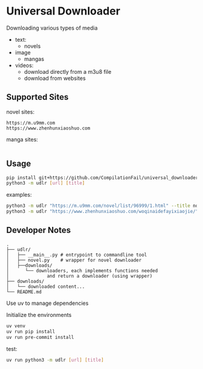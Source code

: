 # Universal Downloader

Downloading various types of media
- text:
  - novels
- image
  - mangas
- videos:
  - download directly from a m3u8 file
  - download from websites

## Supported Sites

novel sites:

```plain
https://m.u9mm.com
https://www.zhenhunxiaoshuo.com
```

manga sites:

```plain
```

## Usage

```bash
pip install git+https://github.com/CompilationFail/universal_downloader
python3 -m udlr [url] [title]
```

examples:
```bash
python3 -m udlr "https://m.u9mm.com/novel/list/96999/1.html" --title novel1 --no-proxy
python3 -m udlr "https://www.zhenhunxiaoshuo.com/woqinaidefayixiaojie/" --title novel2
```

## Developer Notes

```plain
.
├── udlr/
│   ├── __main__.py # entrypoint to commandline tool
│   ├── novel.py    # wrapper for novel downloader
│   ├──downloads/
│      └── downloaders, each implements functions needed
│              and return a downloader (using wrapper)
├── downloads/
│   └── downloaded content...
└── README.md
```

Use uv to manage dependencies

Initialize the environments

```bash
uv venv
uv run pip install
uv run pre-commit install
```

test:

```bash
uv run python3 -m udlr [url] [title]
```
